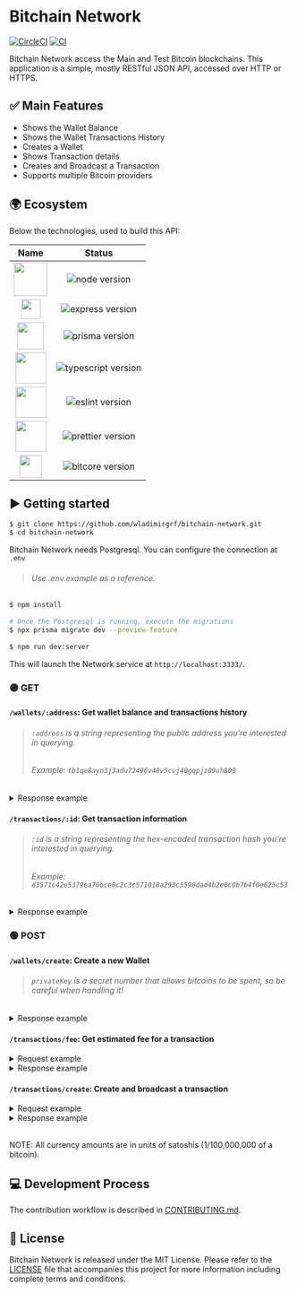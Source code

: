 # Bitchain Network

[![CircleCI](https://circleci.com/gh/wladimirgrf/bitchain-network.svg?style=svg)](https://circleci.com/gh/wladimirgrf/bitchain-network)
[![CI](https://github.com/wladimirgrf/bitchain-network/actions/workflows/main.yml/badge.svg)]()

Bitchain Network access the Main and Test Bitcoin blockchains. This application is a simple, mostly RESTful JSON API, accessed over HTTP or HTTPS.

## ✅ Main Features
- Shows the Wallet Balance
- Shows the Wallet Transactions History
- Creates a Wallet
- Shows Transaction details
- Creates and Broadcast a Transaction
- Supports multiple Bitcoin providers

## 🌍 Ecosystem

Below the technologies, used to build this API:

|                      Name                                   |                         Status                          |
|:-----------------------------------------------------------:|:-------------------------------------------------------:|
|<img height="60" src="https://cdn.worldvectorlogo.com/logos/nodejs-1.svg"> | <img alt="node version" src="https://img.shields.io/badge/nodejs-v14.15-blue"> |
|<img height="35" src="https://cdn.worldvectorlogo.com/logos/express-109.svg"> | <img alt="express version" src="https://img.shields.io/badge/express-v4.17-blue"> |
|<img height="48" src="https://cdn.worldvectorlogo.com/logos/prisma-2.svg"> | <img alt="prisma version" src="https://img.shields.io/badge/prisma-v2.17-blue"> |
|<img height="55" src="https://cdn.worldvectorlogo.com/logos/typescript.svg"> | <img alt="typescript version" src="https://img.shields.io/badge/typescript-v4.1-blue"> |
|<img height="55" src="https://cdn.worldvectorlogo.com/logos/eslint-1.svg"> | <img alt="eslint version" src="https://img.shields.io/badge/eslint-v7.17-blue"> |
|<img height="55" src="https://cdn.worldvectorlogo.com/logos/prettier-2.svg"> | <img alt="prettier version" src="https://img.shields.io/badge/prettier-v2.2-blue"> |
|<img height="40" src="https://cdn.worldvectorlogo.com/logos/bitpay.svg"> | <img alt="bitcore version" src="https://img.shields.io/badge/bitcore_lib-v8.24-blue"> |


## ▶️ Getting started

```bash
$ git clone https://github.com/wladimirgrf/bitchain-network.git
$ cd bitchain-network
```

Bitchain Network needs Postgresql. You can configure the connection at `.env`
> ###### Use .env.example as a reference.

```bash
$ npm install
 
# Once the Postgresql is running, execute the migrations
$ npx prisma migrate dev --preview-feature
 
$ npm run dev:server
```
This will launch the Network service at `http://localhost:3333/`.

### 🟣 GET

#### `/wallets/:address`: Get wallet balance and transactions history

> ###### `:address` is a string representing the public address you're interested in querying.
> ###### Example: `tb1qe8ayn3j3adu72496v48v5cvj40gqpjz09uh800`

<details>
<summary>Response example</summary>
<br>
  
```json
{
  "address": "tb1qe8ayn3j3adu72496v48v5cvj40gqpjz09uh800",
  "balance": 1030000,
  "confirmedBalance": 1030000,
  "unconfirmedBalance": 0,
  "transactionsReference": [
    {
      "transactionId": "d8db85b8aa834bab65c59eac0159ad166c3b89e09a06520412c9821e71222f52",
      "confirmations": 10,
      "value": 10000,
      "blockHeight": 1938604
    },
    ...
  ]
}
```
</details>


#### `/transactions/:id`: Get transaction information

> ###### `:id` is a string representing the hex-encoded transaction hash you're interested in querying.
> ###### Example: `d3571c42e5379ea70bce0c2c3c571018a293c5598dad4b2e0c0b7b4f0e625c53`

<details>
<summary>Response example</summary>
<br>
  
```json
{
  "id": "d3571c42e5379ea70bce0c2c3c571018a293c5598dad4b2e0c0b7b4f0e625c53",
  "fee": 24547,
  "confirmations": 4,
  "date": "2021-03-02T21:02:23.000Z",
  "addressFrom": [
    {
      "address": "tb1q3yyq37lalgq0chareur9yykgtgpqwztt5uezvz",
      "value": 78836818
    },
    ...
  ],
  "addressTo": [
    {
      "address": "mhfNudm6YDYnYkegFSjcsppucpAA8TRviD",
      "value": 100000000
    },
    ...
  ]
}
```
</details>



### 🟢 POST

#### `/wallets/create`: Create a new Wallet
> ###### `privateKey` is a secret number that allows bitcoins to be spent, so be careful when handling it!

<details>
<summary>Response example</summary>
<br>
  
```json
{
  "address": "mffzq5WLcJVsokpSjVgPmjPmUCK5K2UoZN",
  "privateKey": "cW33mrcvCY2YzoFegug4xfQ8U4yNEAeLRUs2z78ZwCwb4w1Fn35K"
}
```
</details>


#### `/transactions/fee`: Get estimated fee for a transaction

<details>
<summary>Request example</summary>
<br>
  
```json
{
  "addressFrom": "muwAf337HUDpuajeA2yERod4bPZyWpcqbd",
  "addressTo": "mjDaJzEDCjiS86jJWmpn38nGe2A9N7EStd",
  "value": 10000
}
```
</details>

<details>
<summary>Response example</summary>
<br>
  
```json
{
  "transactionEstimatedFee": 15200
}
```
</details>


#### `/transactions/create`: Create and broadcast a transaction

<details>
<summary>Request example</summary>
<br>
  
```json
{
  "privateKey": "cW33mrcvCY2YzoFegug4xfQ8U4yNEAeLRUs2z78ZwCwb4w1Fn35K",
  "addressTo": "muwAf337HUDpuajeA2yERod4bPZyWpcqbd",
  "value": 1000
}
```
</details>

<details>
<summary>Response example</summary>
<br>
 
```json
{
  "id": "b81fcd39b24616a260b4816d93c4ab229e2e9468fd19da6a127996a8a842fbe0",
  "fee": 15200,
  "addressFrom": [
    {
      "address": "mjDaJzEDCjiS86jJWmpn38nGe2A9N7EStd",
      "value": 83400
    }
  ],
  "addressTo": [
    {
      "address": "muwAf337HUDpuajeA2yERod4bPZyWpcqbd",
      "value": 1000
    },
    ...
  ]
}
```
</details>

</br>

NOTE: All currency amounts are in units of satoshis (1/100,000,000 of a bitcoin).


## 💻 Development Process

The contribution workflow is described in [CONTRIBUTING.md](CONTRIBUTING.md).

## 📝 License

Bitchain Network is released under the MIT License. Please refer to the [LICENSE](LICENSE) file that accompanies this project for more information including complete terms and conditions.
